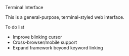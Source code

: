 Terminal Interface

This is a general-purpose, terminal-styled web interface.

To do list
- Improve blinking cursor
- Cross-browser/mobile support
- Expand framework beyond keyword linking
